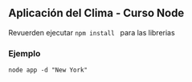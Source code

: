 ## Aplicación del Clima - Curso Node

Revuerden ejecutar ```npm install ``` para las librerias

### Ejemplo
```
node app -d "New York"
```